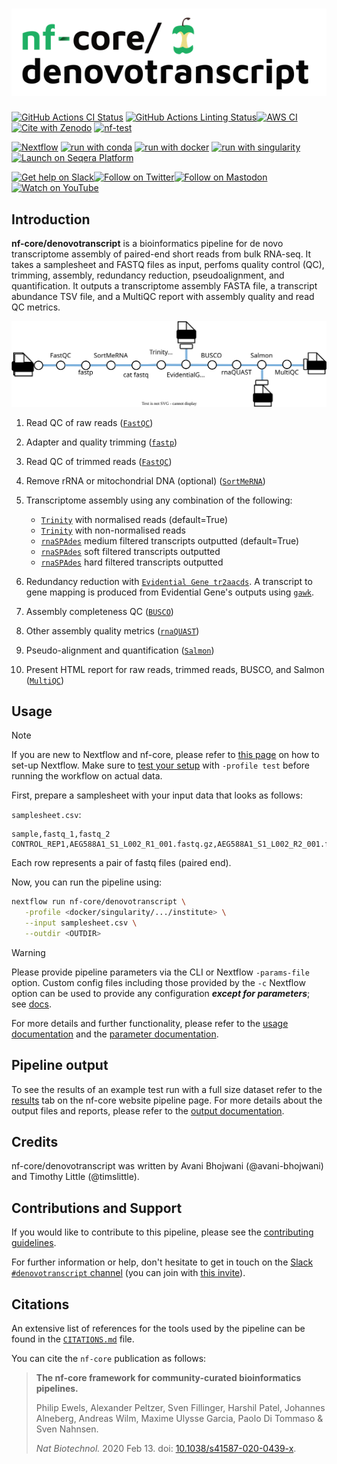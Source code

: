 <h1>
  <picture>
    <source media="(prefers-color-scheme: dark)" srcset="docs/images/nf-core-denovotranscript_logo_dark.png">
    <img alt="nf-core/denovotranscript" src="docs/images/nf-core-denovotranscript_logo_light.png">
  </picture>
</h1>

[![GitHub Actions CI Status](https://github.com/nf-core/denovotranscript/actions/workflows/ci.yml/badge.svg)](https://github.com/nf-core/denovotranscript/actions/workflows/ci.yml)
[![GitHub Actions Linting Status](https://github.com/nf-core/denovotranscript/actions/workflows/linting.yml/badge.svg)](https://github.com/nf-core/denovotranscript/actions/workflows/linting.yml)[![AWS CI](https://img.shields.io/badge/CI%20tests-full%20size-FF9900?labelColor=000000&logo=Amazon%20AWS)](https://nf-co.re/denovotranscript/results)[![Cite with Zenodo](http://img.shields.io/badge/DOI-10.5281/zenodo.XXXXXXX-1073c8?labelColor=000000)](https://doi.org/10.5281/zenodo.XXXXXXX)
[![nf-test](https://img.shields.io/badge/unit_tests-nf--test-337ab7.svg)](https://www.nf-test.com)

[![Nextflow](https://img.shields.io/badge/nextflow%20DSL2-%E2%89%A523.04.0-23aa62.svg)](https://www.nextflow.io/)
[![run with conda](http://img.shields.io/badge/run%20with-conda-3EB049?labelColor=000000&logo=anaconda)](https://docs.conda.io/en/latest/)
[![run with docker](https://img.shields.io/badge/run%20with-docker-0db7ed?labelColor=000000&logo=docker)](https://www.docker.com/)
[![run with singularity](https://img.shields.io/badge/run%20with-singularity-1d355c.svg?labelColor=000000)](https://sylabs.io/docs/)
[![Launch on Seqera Platform](https://img.shields.io/badge/Launch%20%F0%9F%9A%80-Seqera%20Platform-%234256e7)](https://cloud.seqera.io/launch?pipeline=https://github.com/nf-core/denovotranscript)

[![Get help on Slack](http://img.shields.io/badge/slack-nf--core%20%23denovotranscript-4A154B?labelColor=000000&logo=slack)](https://nfcore.slack.com/channels/denovotranscript)[![Follow on Twitter](http://img.shields.io/badge/twitter-%40nf__core-1DA1F2?labelColor=000000&logo=twitter)](https://twitter.com/nf_core)[![Follow on Mastodon](https://img.shields.io/badge/mastodon-nf__core-6364ff?labelColor=FFFFFF&logo=mastodon)](https://mstdn.science/@nf_core)[![Watch on YouTube](http://img.shields.io/badge/youtube-nf--core-FF0000?labelColor=000000&logo=youtube)](https://www.youtube.com/c/nf-core)

## Introduction

**nf-core/denovotranscript** is a bioinformatics pipeline for de novo transcriptome assembly of paired-end short reads from bulk RNA-seq. It takes a samplesheet and FASTQ files as input, perfoms quality control (QC), trimming, assembly, redundancy reduction, pseudoalignment, and quantification. It outputs a transcriptome assembly FASTA file, a transcript abundance TSV file, and a MultiQC report with assembly quality and read QC metrics.

![nf-core/transfuse metro map](docs/images/denovotranscript_metro_map.drawio.svg)

1. Read QC of raw reads ([`FastQC`](https://www.bioinformatics.babraham.ac.uk/projects/fastqc/))
2. Adapter and quality trimming ([`fastp`](https://github.com/OpenGene/fastp))
3. Read QC of trimmed reads ([`FastQC`](https://www.bioinformatics.babraham.ac.uk/projects/fastqc/))
4. Remove rRNA or mitochondrial DNA (optional) ([`SortMeRNA`](https://hpc.nih.gov/apps/sortmeRNA.html))
5. Transcriptome assembly using any combination of the following:

   - [`Trinity`](https://github.com/trinityrnaseq/trinityrnaseq/wiki) with normalised reads (default=True)
   - [`Trinity`](https://github.com/trinityrnaseq/trinityrnaseq/wiki) with non-normalised reads
   - [`rnaSPAdes`](https://ablab.github.io/spades/rna.html) medium filtered transcripts outputted (default=True)
   - [`rnaSPAdes`](https://ablab.github.io/spades/rna.html) soft filtered transcripts outputted
   - [`rnaSPAdes`](https://ablab.github.io/spades/rna.html) hard filtered transcripts outputted

6. Redundancy reduction with [`Evidential Gene tr2aacds`](http://arthropods.eugenes.org/EvidentialGene/). A transcript to gene mapping is produced from Evidential Gene's outputs using [`gawk`](https://www.gnu.org/software/gawk/).
7. Assembly completeness QC ([`BUSCO`](https://busco.ezlab.org/))
8. Other assembly quality metrics ([`rnaQUAST`](https://github.com/ablab/rnaquast))
9. Pseudo-alignment and quantification ([`Salmon`](https://combine-lab.github.io/salmon/))
10. Present HTML report for raw reads, trimmed reads, BUSCO, and Salmon ([`MultiQC`](http://multiqc.info/))

## Usage

> [!NOTE]
> If you are new to Nextflow and nf-core, please refer to [this page](https://nf-co.re/docs/usage/installation) on how to set-up Nextflow. Make sure to [test your setup](https://nf-co.re/docs/usage/introduction#how-to-run-a-pipeline) with `-profile test` before running the workflow on actual data.

First, prepare a samplesheet with your input data that looks as follows:

`samplesheet.csv`:

```csv
sample,fastq_1,fastq_2
CONTROL_REP1,AEG588A1_S1_L002_R1_001.fastq.gz,AEG588A1_S1_L002_R2_001.fastq.gz
```

Each row represents a pair of fastq files (paired end).

Now, you can run the pipeline using:

```bash
nextflow run nf-core/denovotranscript \
   -profile <docker/singularity/.../institute> \
   --input samplesheet.csv \
   --outdir <OUTDIR>
```

> [!WARNING]
> Please provide pipeline parameters via the CLI or Nextflow `-params-file` option. Custom config files including those provided by the `-c` Nextflow option can be used to provide any configuration _**except for parameters**_;
> see [docs](https://nf-co.re/usage/configuration#custom-configuration-files).

For more details and further functionality, please refer to the [usage documentation](https://nf-co.re/denovotranscript/usage) and the [parameter documentation](https://nf-co.re/denovotranscript/parameters).

## Pipeline output

To see the results of an example test run with a full size dataset refer to the [results](https://nf-co.re/denovotranscript/results) tab on the nf-core website pipeline page.
For more details about the output files and reports, please refer to the
[output documentation](https://nf-co.re/denovotranscript/output).

## Credits

nf-core/denovotranscript was written by Avani Bhojwani (@avani-bhojwani) and Timothy Little (@timslittle).

## Contributions and Support

If you would like to contribute to this pipeline, please see the [contributing guidelines](.github/CONTRIBUTING.md).

For further information or help, don't hesitate to get in touch on the [Slack `#denovotranscript` channel](https://nfcore.slack.com/channels/denovotranscript) (you can join with [this invite](https://nf-co.re/join/slack)).

## Citations

<!-- TODO nf-core: Add citation for pipeline after first release. Uncomment lines below and update Zenodo doi and badge at the top of this file. -->
<!-- If you use nf-core/denovotranscript for your analysis, please cite it using the following doi: [10.5281/zenodo.XXXXXX](https://doi.org/10.5281/zenodo.XXXXXX) -->

An extensive list of references for the tools used by the pipeline can be found in the [`CITATIONS.md`](CITATIONS.md) file.

You can cite the `nf-core` publication as follows:

> **The nf-core framework for community-curated bioinformatics pipelines.**
>
> Philip Ewels, Alexander Peltzer, Sven Fillinger, Harshil Patel, Johannes Alneberg, Andreas Wilm, Maxime Ulysse Garcia, Paolo Di Tommaso & Sven Nahnsen.
>
> _Nat Biotechnol._ 2020 Feb 13. doi: [10.1038/s41587-020-0439-x](https://dx.doi.org/10.1038/s41587-020-0439-x).
